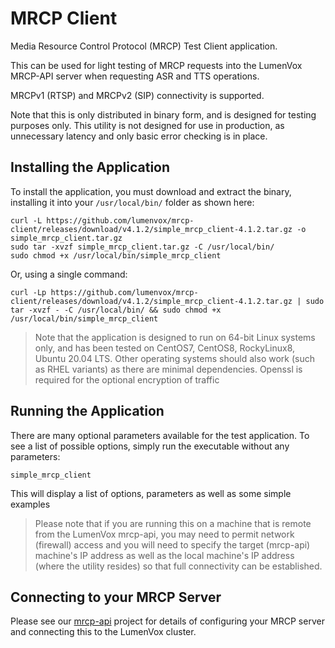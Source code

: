 # MRCP Client

Media Resource Control Protocol (MRCP) Test Client application.

This can be used for light testing of MRCP requests into the LumenVox
MRCP-API server when requesting ASR and TTS operations.

MRCPv1 (RTSP) and MRCPv2 (SIP) connectivity is supported.

Note that this is only distributed in binary form, and is designed for
testing purposes only. This utility is not designed for use in production,
as unnecessary latency and only basic error checking is in place.

## Installing the Application

To install the application, you must download and extract the binary, installing
it into your `/usr/local/bin/` folder as shown here:

```shell
curl -L https://github.com/lumenvox/mrcp-client/releases/download/v4.1.2/simple_mrcp_client-4.1.2.tar.gz -o simple_mrcp_client.tar.gz
sudo tar -xvzf simple_mrcp_client.tar.gz -C /usr/local/bin/
sudo chmod +x /usr/local/bin/simple_mrcp_client
```

Or, using a single command:

```shell
curl -Lp https://github.com/lumenvox/mrcp-client/releases/download/v4.1.2/simple_mrcp_client-4.1.2.tar.gz | sudo tar -xvzf - -C /usr/local/bin/ && sudo chmod +x /usr/local/bin/simple_mrcp_client
```

> Note that the application is designed to run on 64-bit Linux systems only,
> and has been tested on CentOS7, CentOS8, RockyLinux8, Ubuntu 20.04 LTS.
> Other operating systems should also work (such as RHEL variants) as there
> are minimal dependencies. Openssl is required for the optional encryption
> of traffic

## Running the Application

There are many optional parameters available for the test application. To see
a list of possible options, simply run the executable without any parameters:

```shell
simple_mrcp_client
```

This will display a list of options, parameters as well as some simple
examples

> Please note that if you are running this on a machine that is remote from
> the LumenVox mrcp-api, you may need to permit network (firewall) access
> and you will need to specify the target (mrcp-api) machine's IP address
> as well as the local machine's IP address (where the utility resides) so
> that full connectivity can be established.
 
## Connecting to your MRCP Server

Please see our [mrcp-api](https://github.com/lumenvox/mrcp-api) project for
details of configuring your MRCP server and connecting this to the LumenVox
cluster.
